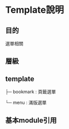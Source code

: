 # Template說明
## 目的
選單相關

## 層級

template
-
├─ bookmark : 頁籤選單

└─ menu : 滿版選單



## 基本module引用





